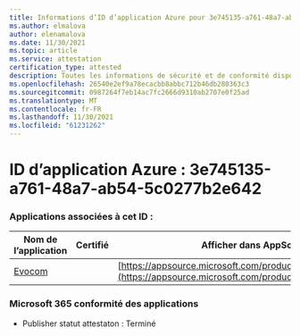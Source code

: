 ```yaml
---
title: Informations d’ID d’application Azure pour 3e745135-a761-48a7-ab54-5c0277b2e642
ms.author: elmalova
author: elenamalova
ms.date: 11/30/2021
ms.topic: article
ms.service: attestation
certification_type: attested
description: Toutes les informations de sécurité et de conformité disponibles pour 3e745135-a761-48a7-ab54-5c0277b2e642.
ms.openlocfilehash: 26540e2ef9a78ecacbb8abbc712b46db280363c3
ms.sourcegitcommit: 0987264f7eb14ac7fc2666d9310ab2707e0f25ad
ms.translationtype: MT
ms.contentlocale: fr-FR
ms.lasthandoff: 11/30/2021
ms.locfileid: "61231262"
---
```

# <a name="azure-app-id-3e745135-a761-48a7-ab54-5c0277b2e642"></a>ID d’application Azure : 3e745135-a761-48a7-ab54-5c0277b2e642


### <a name="apps-associated-with-this-id"></a>Applications associées à cet ID :
| **Nom de l’application** | **Certifié** | **Afficher dans AppSource** |
|--------------|---------------|-----------------------|
| [Evocom](https://docs.microsoft.com/microsoft-365-app-certification/forward/WA200002050) |  | [https://appsource.microsoft.com/product/office/WA200002050](https://appsource.microsoft.com/product/office/WA200002050) |

### <a name="microsoft-365-app-compliance-status"></a>Microsoft 365 conformité des applications
- Publisher statut attestaton : Terminé
